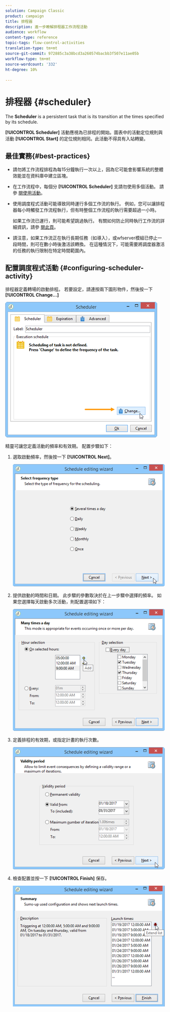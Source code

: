 ```yaml
---
solution: Campaign Classic
product: campaign
title: 排程器
description: 進一步瞭解排程器工作流程活動
audience: workflow
content-type: reference
topic-tags: flow-control-activities
translation-type: tm+mt
source-git-commit: 972885c3a38bcd3a260574bacbb3f507e11ae05b
workflow-type: tm+mt
source-wordcount: '332'
ht-degree: 10%

---
```



# 排程器 {#scheduler}

The **Scheduler** is a persistent task that is its transition at the times specified by its schedule.

**[!UICONTROL Scheduler]** 活動應視為已排程的開始。圖表中的活動定位規則與活動 **[!UICONTROL Start]** 的定位規則相同。此活動不得具有入站轉變。

## 最佳實務{#best-practices}

* 請勿將工作流程排程為每15分鐘執行一次以上，因為它可能會影響系統的整體效能並在資料庫中建立區塊。

* 在工作流程中，每個分 **[!UICONTROL Scheduler]** 支請勿使用多個活動。 請參 [閱使用活動](../../workflow/using/workflow-best-practices.md#using-activities)。

* 使用調度程式活動可能導致同時運行多個工作流的執行。 例如，您可以讓排程器每小時觸發工作流程執行，但有時整個工作流程的執行需要超過一小時。

   如果工作流已運行，則可能希望跳過執行。 有關如何防止同時執行工作流的詳細資訊，請參 [閱此頁](../../workflow/using/monitoring-workflow-execution.md#preventing-simultaneous-multiple-executions)。

* 請注意，如果工作流正在執行長期任務（如導入），或wfserver模組已停止一段時間，則可在數小時後激活該轉換。 在這種情況下，可能需要將調度器激活的任務的執行限制在特定時間範圍內。

## 配置調度程式活動 {#configuring-scheduler-activity}

排程器定義轉場的啟動排程。 若要設定，請連按兩下圖形物件，然後按一下 **[!UICONTROL Change...]**

![](assets/s_user_segmentation_scheduler.png)

精靈可讓您定義活動的頻率和有效期。 配置步驟如下：

1. 選取啟動頻率，然後按一下 **[!UICONTROL Next]**。

   ![](assets/s_user_segmentation_scheduler2.png)

1. 提供啟動的時間和日期。 此步驟的參數取決於在上一步驟中選擇的頻率。 如果您選擇每天啟動多次活動，則配置選項如下：

   ![](assets/s_user_segmentation_scheduler3.png)

1. 定義排程的有效期，或指定計畫的執行次數。

   ![](assets/s_user_segmentation_scheduler4.png)

1. 檢查配置並按一下 **[!UICONTROL Finish]** 保存。

   ![](assets/s_user_segmentation_scheduler5.png)
